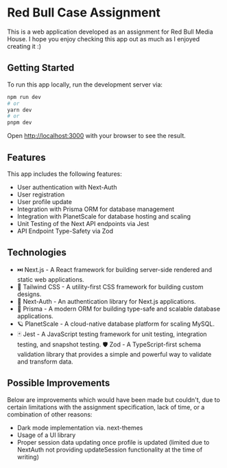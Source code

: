 # Red Bull Case Assignment

This is a web application developed as an assignment for Red Bull Media House. I hope you enjoy checking this app out as much as I enjoyed creating it :)

## Getting Started

To run this app locally, run the development server via:

```bash
npm run dev
# or
yarn dev
# or
pnpm dev
```

Open [http://localhost:3000](http://localhost:3000) with your browser to see the result.

## Features

This app includes the following features:

* User authentication with Next-Auth
* User registration
* User profile update
* Integration with Prisma ORM for database management
* Integration with PlanetScale for database hosting and scaling
* Unit Testing of the Next API endpoints via Jest
* API Endpoint Type-Safety via Zod

## Technologies

* ⏭️  Next.js - A React framework for building server-side rendered and static web applications.
* 💨 Tailwind CSS - A utility-first CSS framework for building custom designs.
* 🔐 Next-Auth - An authentication library for Next.js applications.
* 🔼 Prisma - A modern ORM for building type-safe and scalable database applications.
* 🪐 PlanetScale - A cloud-native database platform for scaling MySQL.
* 🃏 Jest - A JavaScript testing framework for unit testing, integration testing, and snapshot testing.
🛡️ Zod - A TypeScript-first schema validation library that provides a simple and powerful way to validate and transform data.

## Possible Improvements

Below are improvements which would have been made but couldn't, due to certain limitations with the assignment specification, lack of time, or a combination of other reasons:

* Dark mode implementation via. next-themes
* Usage of a UI library
* Proper session data updating once profile is updated (limited due to NextAuth not providing updateSession functionality at the time of writing)
